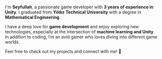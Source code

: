 I'm **Seyfullah**, a passionate game developer with **3 years of experience in Unity**. I graduated from **Yıldız Technical University** with a degree in **Mathematical Engineering**.  

I have a deep love for **game development** and enjoy exploring new technologies, especially at the intersection of **machine learning and Unity**. In addition to coding, I’m an avid gamer who loves diving into different game worlds.  

Feel free to check out my projects and connect with me! 🚀  
